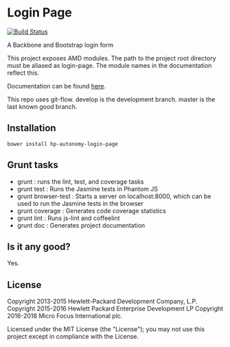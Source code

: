 # Login Page

[![Build Status](https://travis-ci.org/microfocus-idol/login-page.svg?branch=master)](https://travis-ci.org/microfocus-idol/login-page)

A Backbone and Bootstrap login form

This project exposes AMD modules. The path to the project root directory must be aliased as login-page. The module names
in the documentation reflect this.

Documentation can be found [here](http://microfocus-idol.github.io/login-page).

This repo uses git-flow. develop is the development branch. master is the last known good branch.

## Installation

    bower install hp-autonomy-login-page

## Grunt tasks
* grunt : runs the lint, test, and coverage tasks
* grunt test : Runs the Jasmine tests in Phantom JS
* grunt browser-test : Starts a server on localhost:8000, which can be used to run the Jasmine tests in the browser
* grunt coverage : Generates code coverage statistics
* grunt lint : Runs js-lint and coffeelint
* grunt doc : Generates project documentation

## Is it any good?
Yes.

## License
Copyright 2013-2015 Hewlett-Packard Development Company, L.P.
Copyright 2015-2016 Hewlett Packard Enterprise Development LP
Copyright 2016-2018 Micro Focus International plc.

Licensed under the MIT License (the "License"); you may not use this project except in compliance with the License.
